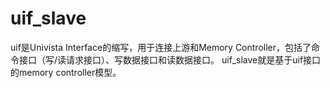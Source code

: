 # uif_slave
uif是Univista Interface的缩写，用于连接上游和Memory Controller，包括了命令接口（写/读请求接口）、写数据接口和读数据接口。
uif_slave就是基于uif接口的memory controller模型。
